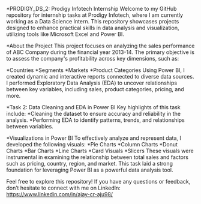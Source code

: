 *PRODIGY_DS_2: Prodigy Infotech Internship
Welcome to my GitHub repository for internship tasks at Prodigy Infotech, where I am currently working as a Data Science Intern.
This repository showcases projects designed to enhance practical skills in data analysis and visualization, utilizing tools like Microsoft Excel and Power BI.

*About the Project
This project focuses on analyzing the sales performance of ABC Company during the financial year 2013-14.
The primary objective is to assess the company's profitability across key dimensions, such as:

*Countries
*Segments
*Markets
*Product Categories
Using Power BI, I created dynamic and interactive reports connected to diverse data sources. 
I performed Exploratory Data Analysis (EDA) to uncover relationships between key variables, including sales, product categories, pricing, and more.

*Task 2: Data Cleaning and EDA in Power BI
Key highlights of this task include:
*Cleaning the dataset to ensure accuracy and reliability in the analysis.
*Performing EDA to identify patterns, trends, and relationships between variables.

*Visualizations in Power BI
To effectively analyze and represent data, I developed the following visuals:
*Pie Charts
*Column Charts
*Donut Charts
*Bar Charts
*Line Charts
*Card Visuals
*Slicers
These visuals were instrumental in examining the relationship between total sales and factors such as pricing, country, region, and market. This task laid a strong foundation for leveraging Power BI as a powerful data analysis tool.


Feel free to explore this repository! If you have any questions or feedback, don’t hesitate to connect with me on LinkedIn: https://www.linkedin.com/in/ajay-cr-aju98/  
